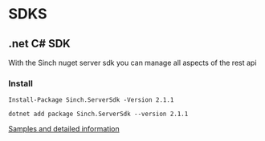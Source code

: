 # SDKS

## .net C# SDK

With the Sinch nuget server sdk you can manage all aspects of the rest api

### Install

```shell Package manager
Install-Package Sinch.ServerSdk -Version 2.1.1
```

```shell .NET Cli
dotnet add package Sinch.ServerSdk --version 2.1.1
```

[Samples and detailed information](https://github.com/sinch/nuget-serversdk)
